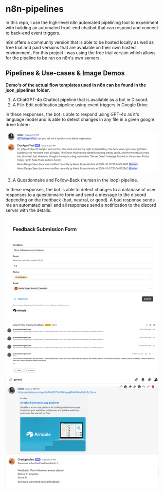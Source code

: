 # n8n-pipelines
In this repo, I use the high-level n8n automated pipelining tool to experiment with building an automated front-end chatbot that can respond and connect to back-end event triggers. 

n8n offers a community version that is able to be hosted locally as well as free trial and paid versions that are available on their own hosted environment. For this project I was using the free trial version which allows for the pipeline to be ran on n8n's own servers.

##  Pipelines & Use-cases & Image Demos
**Demo's of the actual flow templates used in n8n can be found in the json_pipelines folder.**

1. A ChatGPT-4o Chatbot pipeline that is available as a bot in Discord.
2. A File-Edit notification pipeline using event triggers in Google Drive.

In these responses, the bot is able to respond using GPT-4o as it's language model and is able to detect changes in any file in a given google drive folder:

![flow1and2](/images/discord_gptbot_and_fileedit.png)

3. A Questionnaire and Follow-Back (human in the loop) pipeline.

In these responses, the bot is able to detect changes to a database of user responses to a questionnaire form and send a message to the discord depending on the feedback (bad, neutral, or good). A bad response sends me an automated email and all responses send a notification to the discord server with the details:

![flow3_form](images/feedback_form.png)
![flow3_email](images/feedback_email.png)
![flow3_feedback](images/discord_feedback.png)







